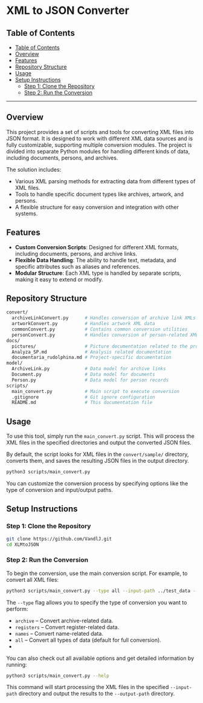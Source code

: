 # XML to JSON Converter

## Table of Contents
- [Table of Contents](#table-of-contents)
- [Overview](#overview)
- [Features](#features)
- [Repository Structure](#repository-structure)
- [Usage](#usage)
- [Setup Instructions](#setup-instructions)
  - [Step 1: Clone the Repository](#step-1-clone-the-repository)
  - [Step 2: Run the Conversion](#step-2-run-the-conversion)

---

## Overview
This project provides a set of scripts and tools for converting XML files into JSON format. It is designed to work with different XML data sources and is fully customizable, supporting multiple conversion modules. The project is divided into separate Python modules for handling different kinds of data, including documents, persons, and archives.

The solution includes:
- Various XML parsing methods for extracting data from different types of XML files.
- Tools to handle specific document types like archives, artwork, and persons.
- A flexible structure for easy conversion and integration with other systems.

## Features
- **Custom Conversion Scripts**: Designed for different XML formats, including documents, persons, and archive links.
- **Flexible Data Handling**: The ability to handle text, metadata, and specific attributes such as aliases and references.
- **Modular Structure**: Each XML type is handled by separate scripts, making it easy to extend or modify.

## Repository Structure

```bash
convert/
  archiveLinkConvert.py      # Handles conversion of archive link XMLs
  artworkConvert.py          # Handles artwork XML data
  commonConvert.py           # Contains common conversion utilities
  personConvert.py           # Handles conversion of person-related XMLs
docs/
  pictures/                  # Picture documentation related to the project
  Analyza_SP.md              # Analysis related documentation
  documentaria_rudolphina.md # Project-specific documentation
model/
  ArchiveLink.py             # Data model for archive links
  Document.py                # Data model for documents
  Person.py                  # Data model for person records
scripts/
  main_convert.py            # Main script to execute conversion
  .gitignore                 # Git ignore configuration
  README.md                  # This documentation file
```

## Usage

To use this tool, simply run the `main_convert.py` script. This will process the XML files in the specified directories and output the converted JSON files.

By default, the script looks for XML files in the `convert/sample/` directory, converts them, and saves the resulting JSON files in the output directory.

```bash
python3 scripts/main_convert.py
```

You can customize the conversion process by specifying options like the type of conversion and input/output paths.

## Setup Instructions

### Step 1: Clone the Repository

```bash
git clone https://github.com/VandlJ.git
cd XLMtoJSON
```

### Step 2: Run the Conversion

To begin the conversion, use the main conversion script. For example, to convert all XML files:
```bash
python3 scripts/main_convert.py --type all --input-path ../test_data --output-path ../test_data/output
```

The `--type` flag allows you to specify the type of conversion you want to perform:
- `archive` – Convert archive-related data.
- `registers` – Convert register-related data.
- `names` – Convert name-related data.
- `all` – Convert all types of data (default for full conversion).
- 
You can also check out all available options and get detailed information by running:
```bash
python3 scripts/main_convert.py --help
```

This command will start processing the XML files in the specified `--input-path` directory and output the results to the `--output-path` directory.
